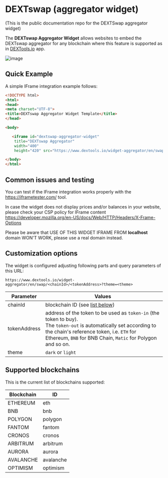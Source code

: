 # DEXTswap (aggregator widget)

(This is the public documentation repo for the DEXTSwap aggregator widget)

The **DEXTswap Aggregator Widget** allows websites to embed the DEXTswap aggregator for any blockchain where this feature is supported as in [DEXTools.io](https://www.dextools.io) app.

![image](https://github.com/dextools-io/aggregator-widget/assets/4454927/400250f1-a8b3-4d43-91c6-ed288ec2fcc7)


## Quick Example

A simple IFrame integration example follows:

```html
<!DOCTYPE html>
<html>
<head>
<meta charset="UTF-8">
<title>DEXTswap Aggregator Widget Template</title>
</head>

<body>

   <iframe id="dextswap-aggregator-widget"
    title="DEXTswap Aggregator"
    width="400"
    height="420" src="https://www.dextools.io/widget-aggregator/en/swap/eth/0xfb7b4564402e5500db5bb6d63ae671302777c75a"></iframe>

</body>
</html>

```

## Common issues and testing

You can test if the IFrame integration works properly with the https://iframetester.com/ tool.

In case the widget does not display prices and/or balances in your website, please check your CSP policy for IFrame content https://developer.mozilla.org/en-US/docs/Web/HTTP/Headers/X-Frame-Options

Please be aware that USE OF THIS WIDGET IFRAME FROM **localhost** domain WON'T WORK, please use a real domain instead.


## Customization options

The widget is configured adjusting following parts and query parameters of this URL:

```
https://www.dextools.io/widget-aggregator/en/swap/<chainId>/<tokenAddress>?theme=<theme>
```

| Parameter    | Values                                                                                                                                                                                                                            |
|--------------|-----------------------------------------------------------------------------------------------------------------------------------------------------------------------------------------------------------------------------------|
| chainId      | blockchain ID (see [list below](#supported-blockchains))                                                                                                                                                                          |
| tokenAddress | address of the token to be used as `token-in` (the token to buy).<br/>The `token-out` is automatically set according to the chain's reference token, i.e. `ETH` for Ethereum, `BNB` for BNB Chain, `Matic` for Polygon and so on. |
| theme        | `dark` or `light`                                                                                                                                                                                                                 |


## Supported blockchains

This is the current list of blockchains supported:

| Blockchain | ID        |
|------------|-----------|
| ETHEREUM   | eth       |
| BNB        | bnb       |
| POLYGON    | polygon   |
| FANTOM     | fantom    |
| CRONOS     | cronos    |
| ARBITRUM   | arbitrum  |
| AURORA     | aurora    |
| AVALANCHE  | avalanche |
| OPTIMISM   | optimism  |
